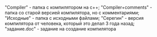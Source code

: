 "Compiler" - папка с компилятором на c++;
"Compiler+comments" - папка со старой версией компилятора, но с комментариями;
"Исходные" - папка с исходными файлами;
"Серегин" - версия компилятора от человека, который это делал 3 года назад;
"задание.doc" - задание на создание компилятора
